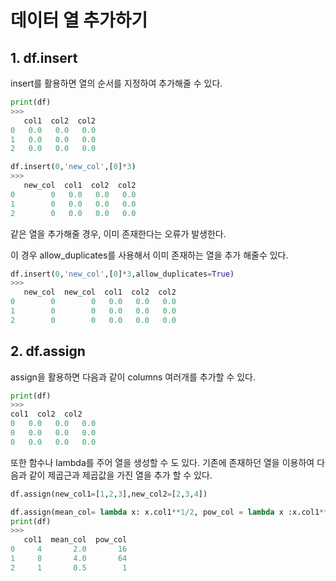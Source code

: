 # 데이터 열 추가하기

## 1. df.insert 
insert를 활용하면 열의 순서를 지정하여 추가해줄 수 있다.
```python
print(df)
>>>
   col1  col2  col2
0   0.0   0.0   0.0
1   0.0   0.0   0.0
2   0.0   0.0   0.0
```

```python
df.insert(0,'new_col',[0]*3)
>>>
   new_col  col1  col2  col2
0        0   0.0   0.0   0.0
1        0   0.0   0.0   0.0
2        0   0.0   0.0   0.0
```
같은 열을 추가해줄 경우, 이미 존재한다는 오류가 발생한다.

이 경우 allow_duplicates를 사용해서 이미 존재하는 열을 추가 해줄수 있다.
```python
df.insert(0,'new_col',[0]*3,allow_duplicates=True)
>>>
   new_col  new_col  col1  col2  col2
0        0        0   0.0   0.0   0.0
1        0        0   0.0   0.0   0.0
2        0        0   0.0   0.0   0.0
```
## 2. df.assign
assign을 활용하면 다음과 같이 columns 여러개를 추가할 수 있다.
```python
print(df)
>>>
col1  col2  col2
0   0.0   0.0   0.0
0   0.0   0.0   0.0
0   0.0   0.0   0.0
```
또한 함수나 lambda를 주어 열을 생성할 수 도 있다.
기존에 존재하던 열을 이용하여 다음과 같이 제곱근과 제곱값을 가진 열을 추가 할 수 있다.
```python
df.assign(new_col1=[1,2,3],new_col2=[2,3,4])

df.assign(mean_col= lambda x: x.col1**1/2, pow_col = lambda x :x.col1**2 )
print(df)
>>>
   col1  mean_col  pow_col
0     4       2.0       16
1     8       4.0       64
2     1       0.5        1
```




